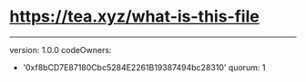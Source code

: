 # https://tea.xyz/what-is-this-file
---
version: 1.0.0
codeOwners:
  - '0xf8bCD7E87180Cbc5284E2261B19387494bc28310'
quorum: 1
